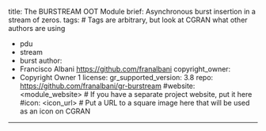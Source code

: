 title: The BURSTREAM OOT Module
brief: Asynchronous burst insertion in a stream of zeros.
tags: # Tags are arbitrary, but look at CGRAN what other authors are using
  - pdu
  - stream
  - burst
author:
  - Francisco Albani https://github.com/franalbani
copyright_owner:
  - Copyright Owner 1
license:
gr_supported_version: 3.8
repo: https://github.com/franalbani/gr-burstream
#website: <module_website> # If you have a separate project website, put it here
#icon: <icon_url> # Put a URL to a square image here that will be used as an icon on CGRAN
---
